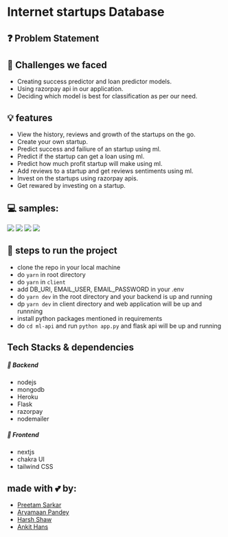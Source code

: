 # Internet startups Database

## ❓ Problem Statement
>

## 🤔 Challenges we faced
- Creating success predictor and loan predictor models.
- Using razorpay api in our application.
- Deciding which model is best for classification as per our need.

## 💡 features
- View the history, reviews and growth of the startups on the go.
- Create your own startup.
- Predict success and failiure of an startup using ml.
- Predict if the startup can get a loan using ml.
- Predict how much profit startup will make using ml.
- Add reviews to a startup and get reviews sentiments using ml.
- Invest on the startups using razorpay apis.
- Get rewared by investing on a startup.


## 💻 samples:
<img src="https://github.com/ankithans/isdb-startups/blob/main/mockups/investment.jpg"> 
<img src="https://github.com/ankithans/isdb-startups/blob/main/mockups/give-rating.jpg">
<img src="https://github.com/ankithans/isdb-startups/blob/main/mockups/create-startup.jpg">
<img src="https://github.com/ankithans/isdb-startups/blob/main/mockups/sign-up.jpg">


## 👣 steps to run the project
- clone the repo in your local machine
- do ```yarn``` in root directory
- do ```yarn``` in ```client```
- add DB_URI, EMAIL_USER, EMAIL_PASSWORD in your .env
- do ```yarn dev``` in the root directory and your backend is up and running
- dp ```yarn dev``` in client directory and web application will be up and runnning
- install python packages mentioned in requirements
- do ```cd ml-api``` and run ```python app.py``` and flask api will be up and running

## Tech Stacks & dependencies
##### 🤖 Backend
- nodejs
- mongodb
- Heroku
- Flask
- razorpay
- nodemailer

##### 🌟 Frontend
- nextjs
- chakra UI
- tailwind CSS

## made with 💕 by: 
- [Preetam Sarkar](https://github.com/Leoravoe)
- [Aryamaan Pandey](https://github.com/Aryamaan23)
- [Harsh Shaw](https://github.com/harshshaw)
- [Ankit Hans](https://github.com/ankithans)
